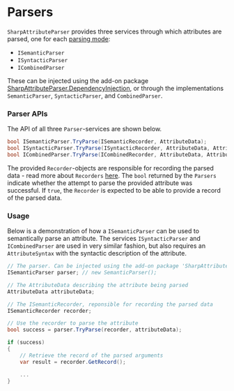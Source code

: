 # Parsers

`SharpAttributeParser` provides three services through which attributes are parsed, one for each [parsing mode](ParsingModes.md):
* `ISemanticParser`
* `ISyntacticParser`
* `ICombinedParser`

These can be injected using the add-on package [SharpAttributeParser.DependencyInjection](https://www.nuget.org/packages/SharpAttributeParser.DependencyInjection/), or through the implementations `SemanticParser`, `SyntacticParser`, and `CombinedParser`.

### Parser APIs

The API of all three `Parser`-services are shown below.

```csharp
bool ISemanticParser.TryParse(ISemanticRecorder, AttributeData);
bool ISyntacticParser.TryParse(ISyntacticRecorder, AttributeData, AttributeSyntax);
bool ICombinedParser.TryParse(ICombinedRecorder, AttributeData, AttributeSyntax);
```

The provided `Recorder`-objects are responsible for recording the parsed data - read more about `Recorders` [here](Recorders.md). The `bool` returned by the `Parsers` indicate whether the attempt to parse the provided attribute was successful. If `true`, the `Recorder` is expected to be able to provide a record of the parsed data.

### Usage

Below is a demonstration of how a `ISemanticParser` can be used to semantically parse an attribute. The services `ISyntacticParser` and `ICombinedParser` are used in very similar fashion, but also requires an `AttributeSyntax` with the syntactic description of the attribute.

```csharp
// The parser. Can be injected using the add-on package 'SharpAttributeParser.DependencyInjection'
ISemanticParser parser; // new SemanticParser();

// The AttributeData describing the attribute being parsed
AttributeData attributeData;

// The ISemanticRecorder, reponsible for recording the parsed data
ISemanticRecorder recorder;

// Use the recorder to parse the attribute
bool success = parser.TryParse(recorder, attributeData);

if (success)
{
    // Retrieve the record of the parsed arguments
    var result = recorder.GetRecord();

    ...
}
```